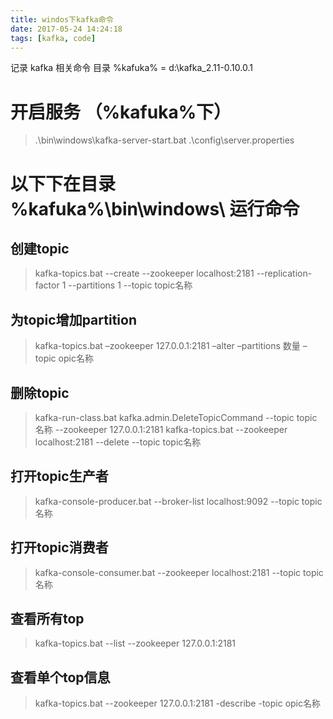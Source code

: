 ```yaml
---
title: windos下kafka命令
date: 2017-05-24 14:24:18
tags: [kafka, code]
---
```



记录 kafka 相关命令
目录 %kafuka% = d:\kafka_2.11-0.10.0.1

<!-- more -->

# 开启服务  （%kafuka%下）
> .\bin\windows\kafka-server-start.bat .\config\server.properties

# 以下下在目录 %kafuka%\bin\windows\ 运行命令

## 创建topic
> kafka-topics.bat --create --zookeeper localhost:2181 --replication-factor 1 --partitions 1 --topic topic名称

## 为topic增加partition
> kafka-topics.bat –zookeeper 127.0.0.1:2181 –alter –partitions 数量 –topic opic名称

## 删除topic
> kafka-run-class.bat  kafka.admin.DeleteTopicCommand --topic topic名称 --zookeeper 127.0.0.1:2181
> kafka-topics.bat  --zookeeper localhost:2181 --delete --topic topic名称

## 打开topic生产者
> kafka-console-producer.bat --broker-list localhost:9092 --topic topic名称

## 打开topic消费者
> kafka-console-consumer.bat --zookeeper localhost:2181 --topic topic名称

## 查看所有top
> kafka-topics.bat --list --zookeeper 127.0.0.1:2181

## 查看单个top信息
> kafka-topics.bat --zookeeper 127.0.0.1:2181  -describe -topic opic名称